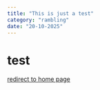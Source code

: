 ```yaml
---
title: "This is just a test"
category: "rambling"
date: "20-10-2025"
---
```


# test

[redirect to home page](/Anthonys-Website/home "go home")